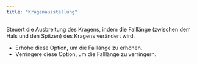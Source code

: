```yaml
---
title: "Kragenausstellung"
---
```


Steuert die Ausbreitung des Kragens, indem die Falllänge (zwischen dem Hals und den Spitzen) des Kragens verändert wird.

- Erhöhe diese Option, um die Falllänge zu erhöhen.
- Verringere diese Option, um die Falllänge zu verringern.




